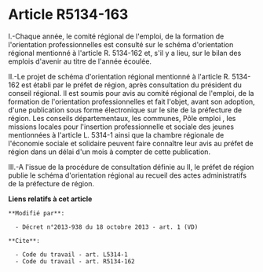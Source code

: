 # Article R5134-163

I.-Chaque année, le comité régional de l'emploi, de la formation de l'orientation professionnelles  est consulté sur le
schéma d'orientation régional mentionné à l'article R. 5134-162 et, s'il y a lieu, sur le bilan des emplois d'avenir au titre
de l'année écoulée. 

II.-Le projet de schéma d'orientation régional mentionné à l'article R. 5134-162 est établi par le préfet de région, après
consultation du président du conseil régional. Il est soumis pour avis au comité régional de l'emploi, de la formation de
l'orientation professionnelles  et fait l'objet, avant son adoption, d'une publication sous forme électronique sur le site de
la préfecture de région. Les conseils départementaux, les communes, Pôle emploi , les missions locales pour l'insertion
professionnelle et sociale des jeunes mentionnées à l'article L. 5314-1 ainsi que la chambre régionale de l'économie sociale
et solidaire peuvent faire connaître leur avis au préfet de région dans un délai d'un mois à compter de cette publication. 

III.-A l'issue de la procédure de consultation définie au II, le préfet de région publie le schéma d'orientation régional au
recueil des actes administratifs de la préfecture de région.

**Liens relatifs à cet article**

	**Modifié par**:

	  - Décret n°2013-938 du 18 octobre 2013 - art. 1 (VD)

	**Cite**:

	  - Code du travail - art. L5314-1
	  - Code du travail - art. R5134-162

